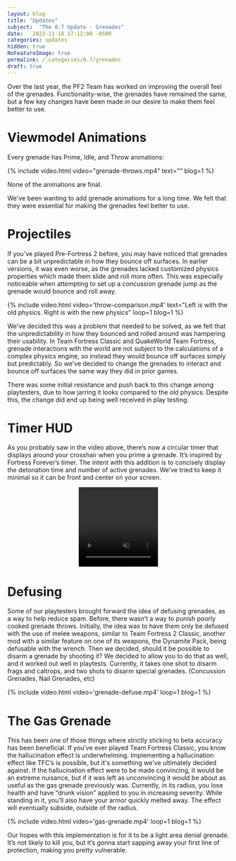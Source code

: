 ```yaml
---
layout: blog
title: "Updates"
subject:  "The 0.7 Update - Grenades"
date:   2022-11-18 17:12:00 -0500
categories: updates
hidden: true
NoFeatureImage: true
permalink: /:categories/0.7/grenades
draft: true
---
```


Over the last year, the PF2 Team has worked on improving the overall feel of the grenades. Functionality-wise, the grenades have remained the same, but a few key changes have been made in our desire to make them feel better to use.

# Viewmodel Animations

Every grenade has Prime, Idle, and Throw animations:

{% include video.html video="grenade-throws.mp4" text="" blog=1 %}

None of the animations are final.

We've been wanting to add grenade animations for a long time. We felt that they were essential for making the grenades feel better to use.

# Projectiles

If you’ve played Pre-Fortress 2 before, you may have noticed that grenades can be a bit unpredictable in how they bounce off surfaces. In earlier versions, it was even worse, as the grenades lacked customized physics properties which made them slide and roll more often. This was especially noticeable when attempting to set up a concussion grenade jump as the grenade would bounce and roll away.

{% include video.html video='throw-comparison.mp4' text="Left is with the old physics. Right is with the new physics" loop=1 blog=1 %}

We've decided this was a problem that needed to be solved, as we felt that the unpredictability in how they bounced and rolled around was hampering their usability. In Team Fortress Classic and QuakeWorld Team Fortress, grenade interactions with the world are not subject to the calculations of a complex physics engine, so instead they would bounce off surfaces simply but predictably. So we've decided to change the grenades to interact and bounce off surfaces the same way they did in prior games.

There was some initial resistance and push back to this change among playtesters, due to how jarring it looks compared to the old physics. Despite this, the change did end up being well received in play testing.

# Timer HUD

As you probably saw in the video above, there’s now a circular timer that displays around your crosshair when you prime a grenade. It’s inspired by Fortress Forever’s timer. The intent with this addition is to concisely display the detonation time and number of active grenades. We’ve tried to keep it minimal so it can be front and center on your screen.

<!--Need this to be formatted differently to other videos-->
<video playsinline preload='auto' preload="metadata" style="width:180px;height:180px;margin-left:auto;margin-right:auto;display:block" muted loop autoplay >
    <source src="/assets/blog/{{ page.slug }}/grenade-timer.mp4#t=0.001" type="video/mp4" />
</video>

# Defusing

Some of our playtesters brought forward the idea of defusing grenades, as a way to help reduce spam. Before, there wasn’t a way to punish poorly cooked grenade throws. Initially, the idea was to have them only be defused with the use of melee weapons, similar to Team Fortress 2 Classic, another mod with a similar feature on one of its weapons, the Dynamite Pack, being defusable with the wrench. Then we decided, should it be possible to disarm a grenade by shooting it? We decided to allow you to do that as well, and it worked out well in playtests. Currently, it takes one shot to disarm frags and caltrops, and two shots to disarm special grenades. (Concussion Grenades, Nail Grenades, etc)

{% include video.html video='grenade-defuse.mp4' loop=1 blog=1 %}

# The Gas Grenade

This has been one of those things where strictly sticking to beta accuracy has been beneficial. If you’ve ever played Team Fortress Classic, you know the hallucination effect is underwhelming. Implementing a hallucination effect like TFC’s is possible, but it's something we've ultimately decided against. If the hallucination effect were to be made convincing, it would be an extreme nuisance, but if it was left as unconvincing it would be about as useful as the gas grenade previously was. Currently, in its radius, you lose health and have “drunk vision” applied to you in increasing severity. While standing in it, you’ll also have your armor quickly melted away. The effect will eventually subside, outside of the radius.

{% include video.html video='gas-grenade.mp4' loop=1 blog=1 %}

Our hopes with this implementation is for it to be a light area denial grenade. It’s not likely to kill you, but it’s gonna start sapping away your first line of protection, making you pretty vulnerable.